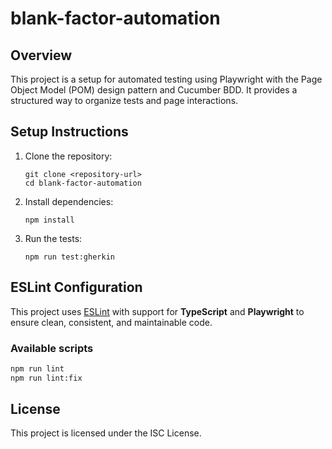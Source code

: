 # blank-factor-automation

## Overview
This project is a setup for automated testing using Playwright with the Page Object Model (POM) design pattern and Cucumber BDD. It provides a structured way to organize tests and page interactions.


## Setup Instructions
1. Clone the repository:
   ```
   git clone <repository-url>
   cd blank-factor-automation
   ```

2. Install dependencies:
   ```
   npm install
   ```

3. Run the tests:
   ```
   npm run test:gherkin
   ```

## ESLint Configuration

This project uses [ESLint](https://eslint.org/) with support for **TypeScript** and **Playwright** to ensure clean, consistent, and maintainable code.

### Available scripts

```bash
npm run lint
npm run lint:fix
```

## License
This project is licensed under the ISC License.